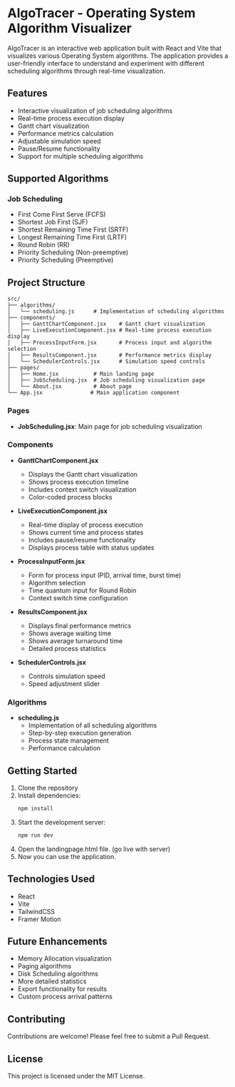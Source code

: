 # AlgoTracer - Operating System Algorithm Visualizer

AlgoTracer is an interactive web application built with React and Vite that visualizes various Operating System algorithms. The application provides a user-friendly interface to understand and experiment with different scheduling algorithms through real-time visualization.

## Features

- Interactive visualization of job scheduling algorithms
- Real-time process execution display
- Gantt chart visualization
- Performance metrics calculation
- Adjustable simulation speed
- Pause/Resume functionality
- Support for multiple scheduling algorithms

## Supported Algorithms

### Job Scheduling
- First Come First Serve (FCFS)
- Shortest Job First (SJF)
- Shortest Remaining Time First (SRTF)
- Longest Remaining Time First (LRTF)
- Round Robin (RR)
- Priority Scheduling (Non-preemptive)
- Priority Scheduling (Preemptive)

## Project Structure

```
src/
├── algorithms/
│   └── scheduling.js      # Implementation of scheduling algorithms
├── components/
│   ├── GanttChartComponent.jsx    # Gantt chart visualization
│   ├── LiveExecutionComponent.jsx # Real-time process execution display
│   ├── ProcessInputForm.jsx       # Process input and algorithm selection
│   ├── ResultsComponent.jsx       # Performance metrics display
│   └── SchedulerControls.jsx      # Simulation speed controls
├── pages/
│   ├── Home.jsx           # Main landing page
│   ├── JobScheduling.jsx  # Job scheduling visualization page
│   └── About.jsx          # About page
└── App.jsx               # Main application component
```


### Pages
- **JobScheduling.jsx**: Main page for job scheduling visualization

### Components

- **GanttChartComponent.jsx**
  - Displays the Gantt chart visualization
  - Shows process execution timeline
  - Includes context switch visualization
  - Color-coded process blocks

- **LiveExecutionComponent.jsx**
  - Real-time display of process execution
  - Shows current time and process states
  - Includes pause/resume functionality
  - Displays process table with status updates

- **ProcessInputForm.jsx**
  - Form for process input (PID, arrival time, burst time)
  - Algorithm selection
  - Time quantum input for Round Robin
  - Context switch time configuration

- **ResultsComponent.jsx**
  - Displays final performance metrics
  - Shows average waiting time
  - Shows average turnaround time
  - Detailed process statistics

- **SchedulerControls.jsx**
  - Controls simulation speed
  - Speed adjustment slider

### Algorithms

- **scheduling.js**
  - Implementation of all scheduling algorithms
  - Step-by-step execution generation
  - Process state management
  - Performance calculation

## Getting Started

1. Clone the repository
2. Install dependencies:
   ```bash
   npm install
   ```
3. Start the development server:
   ```bash
   npm run dev
   ```
4. Open the landingpage.html file. (go live with server)
5. Now you can use the application.
## Technologies Used

- React
- Vite
- TailwindCSS
- Framer Motion

## Future Enhancements

- Memory Allocation visualization
- Paging algorithms
- Disk Scheduling algorithms
- More detailed statistics
- Export functionality for results
- Custom process arrival patterns

## Contributing

Contributions are welcome! Please feel free to submit a Pull Request.

## License

This project is licensed under the MIT License.
